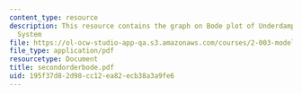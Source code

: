 ```yaml
---
content_type: resource
description: This resource contains the graph on Bode plot of Underdamped Second Order
  System
file: https://ol-ocw-studio-app-qa.s3.amazonaws.com/courses/2-003-modeling-dynamics-and-control-i-spring-2005/195f37d82d98cc12ea82ecb38a3a9fe6_secondorderbode.pdf
file_type: application/pdf
resourcetype: Document
title: secondorderbode.pdf
uid: 195f37d8-2d98-cc12-ea82-ecb38a3a9fe6
---
```


